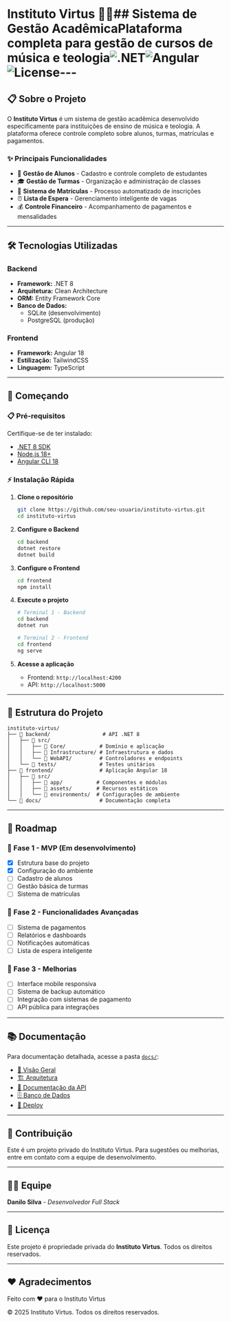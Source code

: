 # Instituto Virtus 🎵📖## Sistema de Gestão AcadêmicaPlataforma completa para gestão de cursos de música e teologia![.NET](https://img.shields.io/badge/.NET-8-512BD4?style=flat-square&logo=dotnet)![Angular](https://img.shields.io/badge/Angular-18-DD0031?style=flat-square&logo=angular)![License](https://img.shields.io/badge/License-Private-red?style=flat-square)---

## 📋 Sobre o Projeto

O **Instituto Virtus** é um sistema de gestão acadêmica desenvolvido
especificamente para instituições de ensino de música e teologia. A
plataforma oferece controle completo sobre alunos, turmas, matrículas e
pagamentos.

### ✨ Principais Funcionalidades

- 👥 **Gestão de Alunos** - Cadastro e controle completo de estudantes
- 🎓 **Gestão de Turmas** - Organização e administração de classes
- 📝 **Sistema de Matrículas** - Processo automatizado de inscrições
- ⏰ **Lista de Espera** - Gerenciamento inteligente de vagas
- 💰 **Controle Financeiro** - Acompanhamento de pagamentos e mensalidades

---

## 🛠️ Tecnologias Utilizadas

### Backend

- **Framework:** .NET 8
- **Arquitetura:** Clean Architecture
- **ORM:** Entity Framework Core
- **Banco de Dados:**
  - SQLite (desenvolvimento)
  - PostgreSQL (produção)

### Frontend

- **Framework:** Angular 18
- **Estilização:** TailwindCSS
- **Linguagem:** TypeScript

---

## 🚀 Começando

### 📋 Pré-requisitos

Certifique-se de ter instalado:

- [.NET 8 SDK](https://dotnet.microsoft.com/download/dotnet/8.0)
- [Node.js 18+](https://nodejs.org/)
- [Angular CLI 18](https://angular.io/cli)

### ⚡ Instalação Rápida

1. **Clone o repositório**

   ```bash
   git clone https://github.com/seu-usuario/instituto-virtus.git
   cd instituto-virtus
   ```

2. **Configure o Backend**

   ```bash
   cd backend
   dotnet restore
   dotnet build
   ```

3. **Configure o Frontend**

   ```bash
   cd frontend
   npm install
   ```

4. **Execute o projeto**

   ```bash
   # Terminal 1 - Backend
   cd backend
   dotnet run

   # Terminal 2 - Frontend
   cd frontend
   ng serve
   ```

5. **Acesse a aplicação**
   - Frontend: `http://localhost:4200`
   - API: `http://localhost:5000`

---

## 📁 Estrutura do Projeto

```text
instituto-virtus/
├── 📂 backend/                 # API .NET 8
│   ├── 📂 src/
│   │   ├── 📂 Core/           # Domínio e aplicação
│   │   ├── 📂 Infrastructure/ # Infraestrutura e dados
│   │   └── 📂 WebAPI/         # Controladores e endpoints
│   └── 📂 tests/              # Testes unitários
├── 📂 frontend/               # Aplicação Angular 18
│   ├── 📂 src/
│   │   ├── 📂 app/           # Componentes e módulos
│   │   ├── 📂 assets/        # Recursos estáticos
│   │   └── 📂 environments/  # Configurações de ambiente
└── 📂 docs/                   # Documentação completa
```

---

## 🎯 Roadmap

### 🚧 Fase 1 - MVP (Em desenvolvimento)

- [x] Estrutura base do projeto
- [x] Configuração do ambiente
- [ ] Cadastro de alunos
- [ ] Gestão básica de turmas
- [ ] Sistema de matrículas

### 🔮 Fase 2 - Funcionalidades Avançadas

- [ ] Sistema de pagamentos
- [ ] Relatórios e dashboards
- [ ] Notificações automáticas
- [ ] Lista de espera inteligente

### 🌟 Fase 3 - Melhorias

- [ ] Interface mobile responsiva
- [ ] Sistema de backup automático
- [ ] Integração com sistemas de pagamento
- [ ] API pública para integrações

---

## 📚 Documentação

Para documentação detalhada, acesse a pasta [`docs/`](./docs/):

- [📖 Visão Geral](./docs/visao-geral.md)
- [🏗️ Arquitetura](./docs/arquitetura.md)
- [🔌 Documentação da API](./docs/api.md)
- [🗄️ Banco de Dados](./docs/banco-dados.md)
- [🚀 Deploy](./docs/deploy.md)

---

## 🤝 Contribuição

Este é um projeto privado do Instituto Virtus. Para sugestões ou melhorias,
entre em contato com a equipe de desenvolvimento.

---

## 👨‍💻 Equipe

**Danilo Silva** - *Desenvolvedor Full Stack*

---

## 📄 Licença

Este projeto é propriedade privada do **Instituto Virtus**.
Todos os direitos reservados.

---

## ❤️ Agradecimentos

Feito com ❤️ para o Instituto Virtus

© 2025 Instituto Virtus. Todos os direitos reservados.
